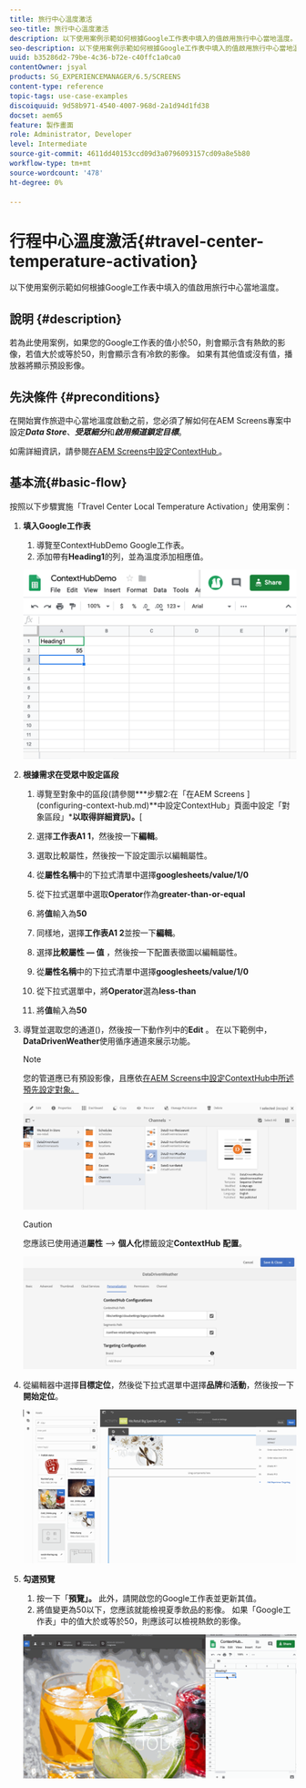 ```yaml
---
title: 旅行中心溫度激活
seo-title: 旅行中心溫度激活
description: 以下使用案例示範如何根據Google工作表中填入的值啟用旅行中心當地溫度。
seo-description: 以下使用案例示範如何根據Google工作表中填入的值啟用旅行中心當地溫度。
uuid: b35286d2-79be-4c36-b72e-c40ffc1a0ca0
contentOwner: jsyal
products: SG_EXPERIENCEMANAGER/6.5/SCREENS
content-type: reference
topic-tags: use-case-examples
discoiquuid: 9d58b971-4540-4007-968d-2a1d94d1fd38
docset: aem65
feature: 製作畫面
role: Administrator, Developer
level: Intermediate
source-git-commit: 4611dd40153ccd09d3a0796093157cd09a8e5b80
workflow-type: tm+mt
source-wordcount: '478'
ht-degree: 0%

---
```



# 行程中心溫度激活{#travel-center-temperature-activation}

以下使用案例示範如何根據Google工作表中填入的值啟用旅行中心當地溫度。

## 說明 {#description}

若為此使用案例，如果您的Google工作表的值小於50，則會顯示含有熱飲的影像，若值大於或等於50，則會顯示含有冷飲的影像。 如果有其他值或沒有值，播放器將顯示預設影像。

## 先決條件 {#preconditions}

在開始實作旅遊中心當地溫度啟動之前，您必須了解如何在AEM Screens專案中設定&#x200B;***Data Store***、***受眾細分***&#x200B;和&#x200B;***啟用頻道鎖定目標***。

如需詳細資訊，請參閱[在AEM Screens中設定ContextHub ](configuring-context-hub.md) 。

## 基本流{#basic-flow}

按照以下步驟實施「Travel Center Local Temperature Activation」使用案例：

1. **填入Google工作表**

   1. 導覽至ContextHubDemo Google工作表。
   1. 添加帶有&#x200B;**Heading1**&#x200B;的列，並為溫度添加相應值。

   ![screen_shot_2019-05-08at112911am](assets/screen_shot_2019-05-08at112911am.png)

1. **根據需求在受眾中設定區段**

   1. 導覽至對象中的區段(請參閱&#x200B;***步驟2:在「在AEM Screens ](configuring-context-hub.md)**中設定ContextHub」頁面中設定「對象區段」***以取得詳細資訊)。**[

   1. 選擇&#x200B;**工作表A1 1**，然後按一下&#x200B;**編輯**。

   1. 選取比較屬性，然後按一下設定圖示以編輯屬性。
   1. 從&#x200B;**屬性名稱**&#x200B;中的下拉式清單中選擇&#x200B;**googlesheets/value/1/0**

   1. 從下拉式選單中選取&#x200B;**Operator**&#x200B;作為&#x200B;**greater-than-or-equal**

   1. 將&#x200B;**值**&#x200B;輸入為&#x200B;**50**

   1. 同樣地，選擇&#x200B;**工作表A1 2**&#x200B;並按一下&#x200B;**編輯**。

   1. 選擇&#x200B;**比較屬性 — 值** ，然後按一下配置表徵圖以編輯屬性。
   1. 從&#x200B;**屬性名稱**&#x200B;中的下拉式清單中選擇&#x200B;**googlesheets/value/1/0**

   1. 從下拉式選單中，將&#x200B;**Operator**&#x200B;選為&#x200B;**less-than**

   1. 將&#x200B;**值**&#x200B;輸入為&#x200B;**50**

1. 導覽並選取您的通道()，然後按一下動作列中的&#x200B;**Edit** 。 在以下範例中， **DataDrivenWeather**&#x200B;使用循序通道來展示功能。

   >[!NOTE]
   >
   >您的管道應已有預設影像，且應依[在AEM Screens中設定ContextHub中所述預先設定對象。](configuring-context-hub.md)

   ![screen_shot_2019-05-08at113022am](assets/screen_shot_2019-05-08at113022am.png)

   >[!CAUTION]
   >
   >您應該已使用通道&#x200B;**屬性** —> **個人化**&#x200B;標籤設定&#x200B;**ContextHub** **配置**。

   ![screen_shot_2019-05-08at114106am](assets/screen_shot_2019-05-08at114106am.png)

1. 從編輯器中選擇&#x200B;**目標定位**，然後從下拉式選單中選擇&#x200B;**品牌**&#x200B;和&#x200B;**活動**，然後按一下&#x200B;**開始定位**。

   ![new_activity3](assets/new_activity3.gif)

1. **勾選預覽**

   1. 按一下「**預覽」。** 此外，請開啟您的Google工作表並更新其值。
   1. 將值變更為50以下，您應該就能檢視夏季飲品的影像。 如果「Google工作表」中的值大於或等於50，則應該可以檢視熱飲的影像。

   ![結果3](assets/result3.gif)

